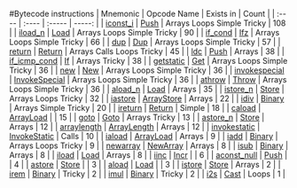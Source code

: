 #Bytecode instructions
| Mnemonic | Opcode Name |  Exists in |  Count |
| :---- | :---- | :----- | -----: |
 | [iconst_i](https://docs.oracle.com/javase/specs/jvms/se23/html/jvms-6.html#jvms-6.5.iconst_i) | [Push](jpamb/jvm/opcode.py?plain=1#L106) |  Arrays Loops Simple Tricky | 108 |
 | [iload_n](https://docs.oracle.com/javase/specs/jvms/se23/html/jvms-6.html#jvms-6.5.iload_n) | [Load](jpamb/jvm/opcode.py?plain=1#L680) |  Arrays Loops Simple Tricky | 90 |
 | [if_cond](https://docs.oracle.com/javase/specs/jvms/se23/html/jvms-6.html#jvms-6.5.if_cond) | [Ifz](jpamb/jvm/opcode.py?plain=1#L845) |  Arrays Loops Simple Tricky | 66 |
 | [dup](https://docs.oracle.com/javase/specs/jvms/se23/html/jvms-6.html#jvms-6.5.dup) | [Dup](jpamb/jvm/opcode.py?plain=1#L209) |  Arrays Loops Simple Tricky | 57 |
 | [return](https://docs.oracle.com/javase/specs/jvms/se23/html/jvms-6.html#jvms-6.5.return) | [Return](jpamb/jvm/opcode.py?plain=1#L1071) |  Arrays Calls Loops Tricky | 45 |
 | [ldc](https://docs.oracle.com/javase/specs/jvms/se23/html/jvms-6.html#jvms-6.5.ldc) | [Push](jpamb/jvm/opcode.py?plain=1#L106) |  Arrays | 38 |
 | [if_icmp_cond](https://docs.oracle.com/javase/specs/jvms/se23/html/jvms-6.html#jvms-6.5.if_icmp_cond) | [If](jpamb/jvm/opcode.py?plain=1#L719) |  Arrays Tricky | 38 |
 | [getstatic](https://docs.oracle.com/javase/specs/jvms/se23/html/jvms-6.html#jvms-6.5.getstatic) | [Get](jpamb/jvm/opcode.py?plain=1#L784) |  Arrays Loops Simple Tricky | 36 |
 | [new](https://docs.oracle.com/javase/specs/jvms/se23/html/jvms-6.html#jvms-6.5.new) | [New](jpamb/jvm/opcode.py?plain=1#L913) |  Arrays Loops Simple Tricky | 36 |
 | [invokespecial](https://docs.oracle.com/javase/specs/jvms/se23/html/jvms-6.html#jvms-6.5.invokespecial) | [InvokeSpecial](jpamb/jvm/opcode.py?plain=1#L486) |  Arrays Loops Simple Tricky | 36 |
 | [athrow](https://docs.oracle.com/javase/specs/jvms/se23/html/jvms-6.html#jvms-6.5.athrow) | [Throw](jpamb/jvm/opcode.py?plain=1#L952) |  Arrays Loops Simple Tricky | 36 |
 | [aload_n](https://docs.oracle.com/javase/specs/jvms/se23/html/jvms-6.html#jvms-6.5.aload_n) | [Load](jpamb/jvm/opcode.py?plain=1#L680) |  Arrays | 35 |
 | [istore_n](https://docs.oracle.com/javase/specs/jvms/se23/html/jvms-6.html#jvms-6.5.istore_n) | [Store](jpamb/jvm/opcode.py?plain=1#L575) |  Arrays Loops Tricky | 32 |
 | [iastore](https://docs.oracle.com/javase/specs/jvms/se23/html/jvms-6.html#jvms-6.5.iastore) | [ArrayStore](jpamb/jvm/opcode.py?plain=1#L244) |  Arrays | 22 |
 | [idiv](https://docs.oracle.com/javase/specs/jvms/se23/html/jvms-6.html#jvms-6.5.idiv) | [Binary](jpamb/jvm/opcode.py?plain=1#L643) |  Arrays Simple Tricky | 20 |
 | [ireturn](https://docs.oracle.com/javase/specs/jvms/se23/html/jvms-6.html#jvms-6.5.ireturn) | [Return](jpamb/jvm/opcode.py?plain=1#L1071) |  Simple | 18 |
 | [caload](https://docs.oracle.com/javase/specs/jvms/se23/html/jvms-6.html#jvms-6.5.caload) | [ArrayLoad](jpamb/jvm/opcode.py?plain=1#L310) |  | 15 |
 | [goto](https://docs.oracle.com/javase/specs/jvms/se23/html/jvms-6.html#jvms-6.5.goto) | [Goto](jpamb/jvm/opcode.py?plain=1#L1031) |  Arrays Tricky | 13 |
 | [astore_n](https://docs.oracle.com/javase/specs/jvms/se23/html/jvms-6.html#jvms-6.5.astore_n) | [Store](jpamb/jvm/opcode.py?plain=1#L575) |  Arrays | 12 |
 | [arraylength](https://docs.oracle.com/javase/specs/jvms/se23/html/jvms-6.html#jvms-6.5.arraylength) | [ArrayLength](jpamb/jvm/opcode.py?plain=1#L344) |  Arrays | 12 |
 | [invokestatic](https://docs.oracle.com/javase/specs/jvms/se23/html/jvms-6.html#jvms-6.5.invokestatic) | [InvokeStatic](jpamb/jvm/opcode.py?plain=1#L413) |  Calls | 10 |
 | [iaload](https://docs.oracle.com/javase/specs/jvms/se23/html/jvms-6.html#jvms-6.5.iaload) | [ArrayLoad](jpamb/jvm/opcode.py?plain=1#L310) |  Arrays | 9 |
 | [iadd](https://docs.oracle.com/javase/specs/jvms/se23/html/jvms-6.html#jvms-6.5.iadd) | [Binary](jpamb/jvm/opcode.py?plain=1#L643) |  Arrays Loops Tricky | 9 |
 | [newarray](https://docs.oracle.com/javase/specs/jvms/se23/html/jvms-6.html#jvms-6.5.newarray) | [NewArray](jpamb/jvm/opcode.py?plain=1#L170) |  Arrays | 8 |
 | [isub](https://docs.oracle.com/javase/specs/jvms/se23/html/jvms-6.html#jvms-6.5.isub) | [Binary](jpamb/jvm/opcode.py?plain=1#L643) |  Arrays | 8 |
 | [iload](https://docs.oracle.com/javase/specs/jvms/se23/html/jvms-6.html#jvms-6.5.iload) | [Load](jpamb/jvm/opcode.py?plain=1#L680) |  Arrays | 8 |
 | [iinc](https://docs.oracle.com/javase/specs/jvms/se23/html/jvms-6.html#jvms-6.5.iinc) | [Incr](jpamb/jvm/opcode.py?plain=1#L989) |  | 6 |
 | [aconst_null](https://docs.oracle.com/javase/specs/jvms/se23/html/jvms-6.html#jvms-6.5.aconst_null) | [Push](jpamb/jvm/opcode.py?plain=1#L106) |  | 4 |
 | [astore](https://docs.oracle.com/javase/specs/jvms/se23/html/jvms-6.html#jvms-6.5.astore) | [Store](jpamb/jvm/opcode.py?plain=1#L575) |  | 3 |
 | [aload](https://docs.oracle.com/javase/specs/jvms/se23/html/jvms-6.html#jvms-6.5.aload) | [Load](jpamb/jvm/opcode.py?plain=1#L680) |  | 3 |
 | [istore](https://docs.oracle.com/javase/specs/jvms/se23/html/jvms-6.html#jvms-6.5.istore) | [Store](jpamb/jvm/opcode.py?plain=1#L575) |  Arrays | 2 |
 | [irem](https://docs.oracle.com/javase/specs/jvms/se23/html/jvms-6.html#jvms-6.5.irem) | [Binary](jpamb/jvm/opcode.py?plain=1#L643) |  Tricky | 2 |
 | [imul](https://docs.oracle.com/javase/specs/jvms/se23/html/jvms-6.html#jvms-6.5.imul) | [Binary](jpamb/jvm/opcode.py?plain=1#L643) |  Tricky | 2 |
 | [i2s](https://docs.oracle.com/javase/specs/jvms/se23/html/jvms-6.html#jvms-6.5.i2s) | [Cast](jpamb/jvm/opcode.py?plain=1#L276) |  Loops | 1 |
